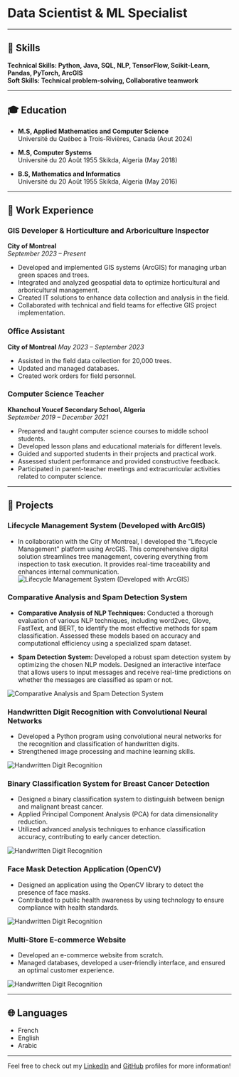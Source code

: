 # Data Scientist & ML Specialist

---

## 🔧 Skills

**Technical Skills: Python, Java, SQL, NLP, TensorFlow, Scikit-Learn, Pandas, PyTorch, ArcGIS**  
**Soft Skills: Technical problem-solving, Collaborative teamwork**

---

## 🎓 Education

- **M.S, Applied Mathematics and Computer Science**  
  Université du Québec à Trois-Rivières, Canada (Aout 2024)

- **M.S, Computer Systems**  
  Université du 20 Août 1955 Skikda, Algeria (May 2018)

- **B.S, Mathematics and Informatics**  
  Université du 20 Août 1955 Skikda, Algeria (May 2016)
  
---

## 💼 Work Experience

### GIS Developer & Horticulture and Arboriculture Inspector
**City of Montreal**  
*September 2023 – Present*

- Developed and implemented GIS systems (ArcGIS) for managing urban green spaces and trees.
- Integrated and analyzed geospatial data to optimize horticultural and arboricultural management.
- Created IT solutions to enhance data collection and analysis in the field.
- Collaborated with technical and field teams for effective GIS project implementation.

### Office Assistant
**City of Montreal**
*May 2023 – September 2023*
- Assisted in the field data collection for 20,000 trees.
- Updated and managed databases.
- Created work orders for field personnel.

### Computer Science Teacher
**Khanchoul Youcef Secondary School, Algeria**  
*September 2019 – December 2021*
- Prepared and taught computer science courses to middle school students.
- Developed lesson plans and educational materials for different levels.
- Guided and supported students in their projects and practical work.
- Assessed student performance and provided constructive feedback.
- Participated in parent-teacher meetings and extracurricular activities related to computer science.

---

## 📂 Projects

### Lifecycle Management System (Developed with ArcGIS)

- In collaboration with the City of Montreal, I developed the "Lifecycle Management" platform using ArcGIS. This comprehensive digital solution streamlines tree management, covering everything from inspection to task execution. It provides real-time traceability and enhances internal communication. 
![Lifecycle Management System (Developed with ArcGIS)](https://via.placeholder.com/600x400)  <!-- Replace with your project image -->

### Comparative Analysis and Spam Detection System

- **Comparative Analysis of NLP Techniques:** Conducted a thorough evaluation of various NLP techniques, including word2vec, Glove, FastText, and BERT, to identify the most effective methods for spam classification. Assessed these models based on accuracy and computational efficiency using a specialized spam dataset.

- **Spam Detection System:** Developed a robust spam detection system by optimizing the chosen NLP models. Designed an interactive interface that allows users to input messages and receive real-time predictions on whether the messages are classified as spam or not.

![Comparative Analysis and Spam Detection System](https://via.placeholder.com/600x400)  <!-- Replace with your project image -->

### Handwritten Digit Recognition with Convolutional Neural Networks
- Developed a Python program using convolutional neural networks for the recognition and classification of handwritten digits.
- Strengthened image processing and machine learning skills.
  
![Handwritten Digit Recognition](https://via.placeholder.com/600x400)  <!-- Replace with your project image -->

### Binary Classification System for Breast Cancer Detection
- Designed a binary classification system to distinguish between benign and malignant breast cancer.
- Applied Principal Component Analysis (PCA) for data dimensionality reduction.
- Utilized advanced analysis techniques to enhance classification accuracy, contributing to early cancer detection.
  
![Handwritten Digit Recognition](https://via.placeholder.com/600x400)  <!-- Replace with your project image -->

### Face Mask Detection Application (OpenCV)
- Designed an application using the OpenCV library to detect the presence of face masks.
- Contributed to public health awareness by using technology to ensure compliance with health standards.
  
![Handwritten Digit Recognition](https://via.placeholder.com/600x400)  <!-- Replace with your project image -->

### Multi-Store E-commerce Website
- Developed an e-commerce website from scratch.
- Managed databases, developed a user-friendly interface, and ensured an optimal customer experience.
  
![Handwritten Digit Recognition](https://via.placeholder.com/600x400)  <!-- Replace with your project image -->

---

## 🌐 Languages
- French
- English
- Arabic

---

Feel free to check out my [LinkedIn](https://www.linkedin.com/in/bilel-mezhoud/) and [GitHub](https://github.com/BilelMezhoud) profiles for more information!

